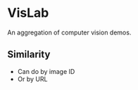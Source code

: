 # VisLab

An aggregation of computer vision demos.

## Similarity

- Can do by image ID
- Or by URL
